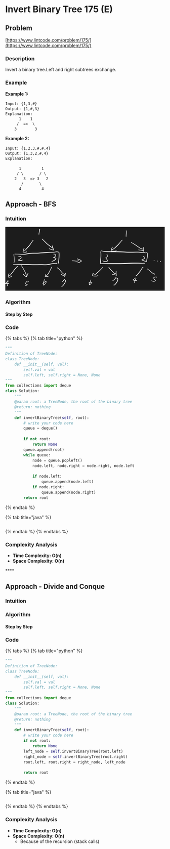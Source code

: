 # Invert Binary Tree 175 \(E\)

## Problem

[https://www.lintcode.com/problem/175/](https://www.lintcode.com/problem/175/)

### Description

Invert a binary tree.Left and right subtrees exchange.

### Example

**Example 1:**

```text
Input: {1,3,#}
Output: {1,#,3}
Explanation:
	  1    1
	 /  =>  \
	3        3
```

**Example 2:**

```text
Input: {1,2,3,#,#,4}
Output: {1,3,2,#,4}
Explanation: 
	
      1         1
     / \       / \
    2   3  => 3   2
       /       \
      4         4
```

## Approach - BFS

### Intuition

![](../../../.gitbook/assets/screen-shot-2021-04-09-at-10.49.11-pm.png)

### Algorithm

#### Step by Step

### Code

{% tabs %}
{% tab title="python" %}
```python
"""
Definition of TreeNode:
class TreeNode:
    def __init__(self, val):
        self.val = val
        self.left, self.right = None, None
"""
from collections import deque
class Solution:
    """
    @param root: a TreeNode, the root of the binary tree
    @return: nothing
    """
    def invertBinaryTree(self, root):
        # write your code here
        queue = deque()

        if not root:
            return None
        queue.append(root)
        while queue:
            node = queue.popleft()
            node.left, node.right = node.right, node.left

            if node.left:
                queue.append(node.left)
            if node.right:
                queue.append(node.right)
        return root
```
{% endtab %}

{% tab title="java" %}
```

```
{% endtab %}
{% endtabs %}

### Complexity Analysis

* **Time Complexity: O\(n\)**
* **Space Complexity: O\(n\)**

\*\*\*\*

## Approach - Divide and Conque

### Intuition

### Algorithm

#### Step by Step

### Code

{% tabs %}
{% tab title="python" %}
```python
"""
Definition of TreeNode:
class TreeNode:
    def __init__(self, val):
        self.val = val
        self.left, self.right = None, None
"""
from collections import deque
class Solution:
    """
    @param root: a TreeNode, the root of the binary tree
    @return: nothing
    """
    def invertBinaryTree(self, root):
        # write your code here
        if not root:
            return None
        left_node = self.invertBinaryTree(root.left)
        right_node = self.invertBinaryTree(root.right)
        root.left, root.right = right_node, left_node

        return root
```
{% endtab %}

{% tab title="java" %}
```

```
{% endtab %}
{% endtabs %}

### Complexity Analysis

* **Time Complexity: O\(n\)**
* **Space Complexity: O\(n\)**
  * Because of the recursion \(stack calls\)


